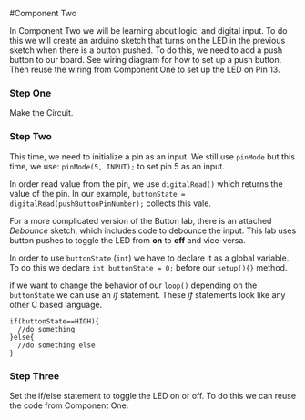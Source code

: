 #Component Two

In Component Two we will be learning about logic, and digital input.  To do this we will create an arduino sketch that turns on the LED in the previous sketch when there is a button pushed.  To do this, we need to add a push button to our board.  See wiring diagram for how to set up a push button. Then reuse the wiring from Component One to set up the LED on Pin 13. 

### Step One

Make the Circuit.

### Step Two

This time, we need to initialize a pin as an input.  We still use `pinMode` but this time, we use: `pinMode(5, INPUT);` to set pin 5 as an input.

In order read value from the pin, we use `digitalRead()` which returns the value of the pin. In our example, `buttonState = digitalRead(pushButtonPinNumber);` collects this vale. 

For a more complicated version of the Button lab, there is an attached *Debounce* sketch, which includes code to debounce the input.  This lab uses button pushes to toggle the LED from __on__ to __off__ and vice-versa.  

In order to use `buttonState` (`int`) we have to declare it as a global variable.  To do this we declare `int buttonState = 0;` before our `setup(){}` method.

if we want to change the behavior of our `loop()` depending on the `buttonState` we can use an *if* statement.  These *if* statements look like any other C based language.  

```
if(buttonState==HIGH){
  //do something
}else{
  //do something else
}
```

### Step Three

Set the if/else statement to toggle the LED on or off.  To do this we can reuse the code from Component One.


